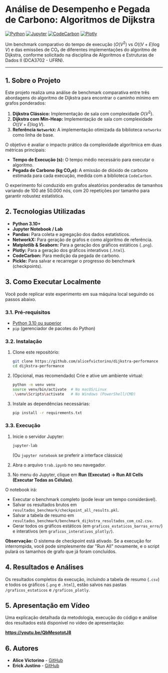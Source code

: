 # Análise de Desempenho e Pegada de Carbono: Algoritmos de Dijkstra

[![Python](https://img.shields.io/badge/Python-3.10%2B-blue?style=for-the-badge&logo=python)](https://www.python.org/)
[![Jupyter](https://img.shields.io/badge/Jupyter-Notebook-orange?style=for-the-badge&logo=jupyter)](https://jupyter.org/)
[![CodeCarbon](https://img.shields.io/badge/CodeCarbon-Medindo%20CO%E2%82%82-brightgreen?style=for-the-badge&logo=leafygreen)](https://github.com/mlco2/codecarbon)
[![Plotly](https://img.shields.io/badge/Plotly-Gr%C3%A1ficos%20Interativos-blueviolet?style=for-the-badge&logo=plotly)](https://plotly.com/)

Um benchmark comparativo do tempo de execução ($O(V^2)$ vs $O((V+E)\log V)$ e das emissões de CO₂ de diferentes implementações do algoritmo de Dijkstra, conforme solicitado na disciplina de Algoritmos e Estruturas de Dados II (DCA3702 - UFRN).

---

## 1. Sobre o Projeto

Este projeto realiza uma análise de benchmark comparativa entre três abordagens do algoritmo de Dijkstra para encontrar o caminho mínimo em grafos ponderados:

1.  **Dijkstra Clássico:** Implementação de sala com complexidade $O(V^2)$.
2.  **Dijkstra com Min-Heap:** Implementação de sala com complexidade $O((V+E)\log V)$.
3.  **Referência `NetworkX`:** A implementação otimizada da biblioteca `networkx` como linha de base.

O objetivo é avaliar o impacto prático da complexidade algorítmica em duas métricas principais:
* **Tempo de Execução (s):** O tempo médio necessário para executar o algoritmo.
* **Pegada de Carbono (kg CO₂e):** A emissão de dióxido de carbono estimada para cada execução, medida com a biblioteca `CodeCarbon`.

O experimento foi conduzido em grafos aleatórios ponderados de tamanhos variando de 100 até 50.000 nós, com 20 repetições por tamanho para garantir robustez estatística.

## 2. Tecnologias Utilizadas

* **Python 3.10+**
* **Jupyter Notebook / Lab**
* **Pandas:** Para coleta e agregação dos dados estatísticos.
* **NetworkX:** Para geração de grafos e como algoritmo de referência.
* **Matplotlib & Seaborn:** Para a geração dos gráficos estáticos (`.png`).
* **Plotly:** Para a geração dos gráficos interativos (`.html`).
* **CodeCarbon:** Para medição da pegada de carbono.
* **Pickle:** Para salvar e recarregar o progresso do benchmark (checkpoints).

## 3. Como Executar Localmente

Você pode replicar este experimento em sua máquina local seguindo os passos abaixo.

### 3.1. Pré-requisitos

* [Python 3.10 ou superior](https://www.python.org/downloads/)
* `pip` (gerenciador de pacotes do Python)

### 3.2. Instalação

1.  Clone este repositório:
    ```bash
    git clone https://github.com/alicefvictorino/dijkstra-performance
    cd dijkstra-performance
    ```

2.  (Opcional, mas recomendado) Crie e ative um ambiente virtual:
    ```bash
    python -m venv venv
    source venv/bin/activate  # No macOS/Linux
    .\venv\Scripts\activate   # No Windows (PowerShell/CMD)
    ```

3.  Instale as dependências necessárias:
    ```bash
    pip install -r requirements.txt
    ```

### 3.3. Execução

1.  Inicie o servidor Jupyter:
    ```bash
    jupyter-lab
    ```
    (Ou `jupyter notebook` se preferir a interface clássica)

2.  Abra o arquivo `trab.ipynb` no seu navegador.

3.  No menu do Jupyter, clique em **Run (Executar) -> Run All Cells (Executar Todas as Células)**.

O notebook irá:
* Executar o benchmark completo (pode levar um tempo considerável).
* Salvar os resultados brutos em `resultados_benchmark/checkpoint_all_results.pkl`.
* Salvar a tabela de resumo em `resultados_benchmark/benchmark_dijkstra_resultados_com_co2.csv`.
* Gerar todos os gráficos estáticos (em `graficos_estaticos_barras_erro/`) e interativos (em `graficos_interativos_plotly/`).

**Observação:** O sistema de checkpoint está ativado. Se a execução for interrompida, você pode simplesmente dar "Run All" novamente, e o script pulará os tamanhos de grafo que já foram concluídos.

## 4. Resultados e Análises

Os resultados completos da execução, incluindo a tabela de resumo (`.csv`) e todos os gráficos (`.png` e `.html`), estão salvos nas pastas `/graficos_estaticos` e `/graficos_plotly`.

## 5. Apresentação em Vídeo

Uma explicação detalhada da metodologia, execução do código e análise dos resultados está disponível no vídeo de apresentação:

**https://youtu.be/QbMesototJ8**

## 6. Autores

* **Alice Victorino** - [GitHub](https://github.com/alicefvictorino)
* **Erick Justino** - [GitHub](https://github.com/erickjustino)
